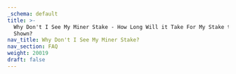```yaml
---
_schema: default
title: >-
  Why Don't I See My Miner Stake - How Long Will it Take For My Stake to Be
  Shown?
nav_title: Why Don't I See My Miner Stake?
nav_section: FAQ
weight: 20019
draft: false
---
```

#